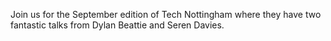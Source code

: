 Join us for the September edition of Tech Nottingham where they have two fantastic talks from Dylan Beattie and Seren Davies.

